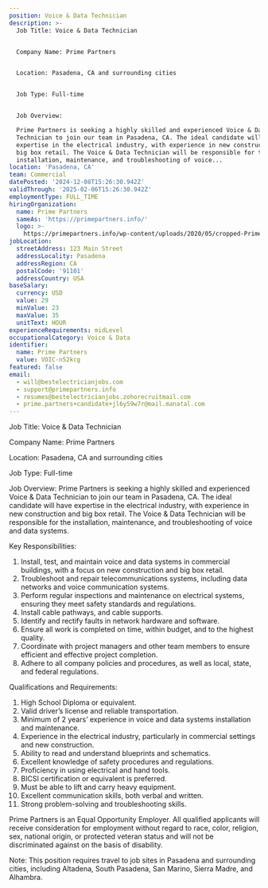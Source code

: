 ```yaml
---
position: Voice & Data Technician
description: >-
  Job Title: Voice & Data Technician


  Company Name: Prime Partners


  Location: Pasadena, CA and surrounding cities


  Job Type: Full-time


  Job Overview:

  Prime Partners is seeking a highly skilled and experienced Voice & Data
  Technician to join our team in Pasadena, CA. The ideal candidate will have
  expertise in the electrical industry, with experience in new construction and
  big box retail. The Voice & Data Technician will be responsible for the
  installation, maintenance, and troubleshooting of voice...
location: 'Pasadena, CA'
team: Commercial
datePosted: '2024-12-08T15:26:30.942Z'
validThrough: '2025-02-06T15:26:30.942Z'
employmentType: FULL_TIME
hiringOrganization:
  name: Prime Partners
  sameAs: 'https://primepartners.info/'
  logo: >-
    https://primepartners.info/wp-content/uploads/2020/05/cropped-Prime-Partners-Logo-NO-BG-1-1.png
jobLocation:
  streetAddress: 123 Main Street
  addressLocality: Pasadena
  addressRegion: CA
  postalCode: '91101'
  addressCountry: USA
baseSalary:
  currency: USD
  value: 29
  minValue: 23
  maxValue: 35
  unitText: HOUR
experienceRequirements: midLevel
occupationalCategory: Voice & Data
identifier:
  name: Prime Partners
  value: VOIC-n52kcg
featured: false
email:
  - will@bestelectricianjobs.com
  - support@primepartners.info
  - resumes@bestelectricianjobs.zohorecruitmail.com
  - prime.partners+candidate+jl6y59w7r@mail.manatal.com
---
```




Job Title: Voice & Data Technician

Company Name: Prime Partners

Location: Pasadena, CA and surrounding cities

Job Type: Full-time

Job Overview:
Prime Partners is seeking a highly skilled and experienced Voice & Data Technician to join our team in Pasadena, CA. The ideal candidate will have expertise in the electrical industry, with experience in new construction and big box retail. The Voice & Data Technician will be responsible for the installation, maintenance, and troubleshooting of voice and data systems.

Key Responsibilities:

1. Install, test, and maintain voice and data systems in commercial buildings, with a focus on new construction and big box retail.
2. Troubleshoot and repair telecommunications systems, including data networks and voice communication systems.
3. Perform regular inspections and maintenance on electrical systems, ensuring they meet safety standards and regulations.
4. Install cable pathways, and cable supports.
5. Identify and rectify faults in network hardware and software.
6. Ensure all work is completed on time, within budget, and to the highest quality.
7. Coordinate with project managers and other team members to ensure efficient and effective project completion.
8. Adhere to all company policies and procedures, as well as local, state, and federal regulations.

Qualifications and Requirements:

1. High School Diploma or equivalent.
2. Valid driver’s license and reliable transportation.
3. Minimum of 2 years’ experience in voice and data systems installation and maintenance.
4. Experience in the electrical industry, particularly in commercial settings and new construction.
5. Ability to read and understand blueprints and schematics.
6. Excellent knowledge of safety procedures and regulations.
7. Proficiency in using electrical and hand tools.
8. BICSI certification or equivalent is preferred.
9. Must be able to lift and carry heavy equipment.
10. Excellent communication skills, both verbal and written.
11. Strong problem-solving and troubleshooting skills.

Prime Partners is an Equal Opportunity Employer. All qualified applicants will receive consideration for employment without regard to race, color, religion, sex, national origin, or protected veteran status and will not be discriminated against on the basis of disability.

Note: This position requires travel to job sites in Pasadena and surrounding cities, including Altadena, South Pasadena, San Marino, Sierra Madre, and Alhambra.